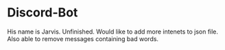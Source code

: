 # Discord-Bot

His name is Jarvis. Unfinished. Would like to add more intenets to json file. Also able to remove messages containing bad words.  
